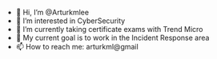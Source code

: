 - 👋 Hi, I’m @Arturkmlee
- 👀 I’m interested in CyberSecurity
- 🌱 I’m currently taking certificate exams with Trend Micro
- 💞️ My current goal is to work in the Incident Response area
- 📫 How to reach me: arturkml@gmail

<!---
Arturkmlee/Arturkmlee is a ✨ special ✨ repository because its `README.md` (this file) appears on your GitHub profile.
You can click the Preview link to take a look at your changes.
--->

